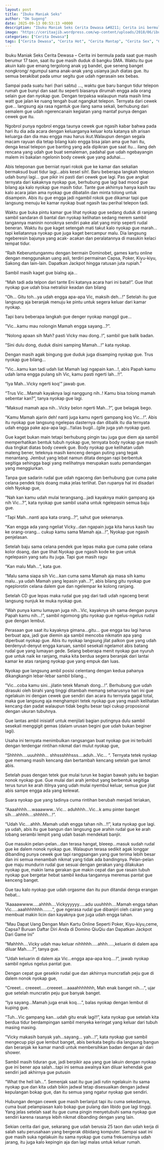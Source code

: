 ```yaml
---
layout: post
title: "Ibuku Maniak Seks"
author: "Om Sugeng"
date: 2025-09-13 00:53:13 +0000
description: "Ibuku Maniak Seks Cerita Dewasa &#8211; Cerita ini bermula pada saat gue masih berumur 17 taon, saat itu gue masih duduk di bangku SMA. Waktu itu gue akuin kalo gue emang tergolong anak yg bandel, gue..."
image: "https://ceritaajib.wordpress.com/wp-content/uploads/2018/06/ibuku-maniak-seks.jpg?w=450&#038;h=582"
categories: ["Cerita Dewasa"]
tags: ["Cerita Dewasa", "Cerita Hot", "Cerita Mantap", "Cerita Sex", "Cinta Hanya Nafsu", "Cinta Terlarang"]
---
```


Ibuku Maniak Seks
Cerita Dewasa &#8211; Cerita ini bermula pada saat gue masih berumur 17 taon, saat itu gue masih duduk di bangku SMA. Waktu itu gue akuin kalo gue emang tergolong anak yg bandel, gue seneng banget nongkrong/ ngumpul sama anak-anak yang usianya jauh diatas gue. Itu semua berakibat pada umur segitu gue udah ngerasain sex bebas.

Sampai pada suatu hari (hari sabtu) …, waktu gue baru bangun tidur telepon rumah gue bunyi dan saat itu seperti biasanya dirumah engga ada orang selain gue dan nyokap gue. Dengan terpaksa walaupun mata masih lima watt gue jalan ke ruang tengah buat ngangkat telepon. Ternyata dari cewek gue… langsung aja rasa ngantuk gue ilang sama sekali, berhubung dari semalem gue udah ngerencanain kegiatan yang mantaf punya dengan cewek gue itu.

Ngobrol punya ngobrol engga taunya cewek gue ngasih kabar bahwa pada hari itu dia ada acara dengan keluarganya keluar kota katanya sih arisan keluarga dan dia mau engga mau harus ikut.Walaupun dengan segala macam rayuan dia tetap bilang kalo engga bisa jalan ama gue hari itu, denga kesal telepon gue banting yang ada dipikran gue saat itu… ilang deh rencana yang udah gue buat semaleman, padahal gue udah ngebayangin malem ini bakalan ngelonin body cewek gue yang aduhai….

Abis teleponan gue berniat nyari rokok gue ke kamar dan sekalian bermaksud buat tidur lagi…abis kesel sih!. Baru beberapa langkah telepon udah bunyi lagi… gue pikir ini pasti dari cewek gue lagi. Pas gue angkat ternyata dari kakaknya nyokap gue, berhubung gue lagi bad mood gue bilang aja kalo nyokap gue masih tidur. Tante gue akhirnya hanya kasih tau kalo acara jalan ama nyokap gue dibatalin dan minta tolong untuk disampein. Abis itu gue engga jadi ngambil rokok gue dikamar tapi gue langsung menuju ke kamar nyokap buat ngasih tau perihal telepon tadi.

Waktu gue buka pintu kamar gue lihat nyokap gue sedang duduk di ranjang sambil sandaran di bantal dan nyokap kelihatan sedang merem sambil tangannya maninin nonoknya sendiri pake alat yang mirip seperti rudal beneran. Waktu itu gue kaget setengah mati takut kalo nyokap gue marah…tapi keliatannya nyokap gue juga kaget bercampur malu. Dia langsung ngeberesin bajunya yang acak- acakan dan peralatannya di masukin kelaci tempat tidur.

“Raih Keberuntunganmu dengan bermain Dominobet, games kartu online dengan menggunakan uang asli, terdiri permainan Capsa, Poker, Kiyu-kiyu, Sakong dan lain-lain. Dapatkan Jackpot hingga ratusan juta rupiah.”

Sambil masih kaget gue bialng aja…

“Mah tadi ada telpon dari tante Eni katanya acara hari ini batal!”. Gue lihat nyokap gue udah bisa netralisir keadan dan bilang

“Oh… Gitu toh…ya udah engga apa-apa Vic, maksih deh…!” Setelah itu gue langsung aja beranjak menuju ke pintu untuk segera keluar dari kamar nyokap.

Tapi baru beberapa langkah gue denger nyokap manggil gue…

”Vic…kamu mau nolongin Mamah engga sayang…?”.

“Nolong apaan sih Mah? pasti Vicky mau dong..!”, sambil gue balik badan.

“Sini dulu dong, duduk disini samping Mamah…!” kata nyokap.

Dengan masih agak bingung gue duduk juga disamping nyokap gue. Trus nyokap gue bilang…

”Vic…kamu kan tadi udah liat Mamah lagi ngapain kan…!, abis Papah kamu udah lama engga pulang sih Vic, kamu pasti ngerti lah…!!”.

“Iya Mah…Vicky ngerti koq’” jawab gue.

“Trus Vic…Mamah kayaknya lagi nanggung nih..! Kamu bisa tolong mamah sebentar kan?”, tanya nyokap gue lagi.

“Maksud mamah apa nih…Vicky belon ngerti Mah…?”, gue belagak bego.

“Kamu Mamah ajarin deh! nanti juga kamu ngerti gampang koq Vic…!”. Abis itu nyokap gue langsung ngelepas dasternya dan dibalik itu dia ternyata udah engga pake apa-apa lagi…!!alias bugil…(gile juga yah nyokap gue).

Gue kaget bukan main tetapi berhubung pingin tau juga gue diem aja sambil memperhatikan bentuk tubuh nyokap gue, ternyata body nyokap gue masih dua tingkat diatas body cewek gue. Body nyokap gue kelihatan udah mateng bener, teteknya masih kenceng dengan puting yang tegak menantang. Jembut yang lebat namun ditata dengan rapi berbentuk segitiga sehingga bagi yang melihatnya merupakan suatu pemandangan yang menggiurkan.

Tanpa gue sadarin rudal gue udah ngaceng dan berhubung gue cuma pake celana pendek tipis doang maka jelas terlihat. Dan rupanya hal ini disadari oleh Nyokap gue,

“Nah kan kamu udah mulai terangsang…jadi kayaknya makin gampang aja nih Vic…?”, kata nyokap gue sambil usaha untuk ngelepasin semua baju gue.

“Tapi Mah…nanti apa kata orang…?”, sahut gue sekenanya.

“Kan engga ada yang ngeliat Vicky…dan ngapain juga kita harus kasih tau ke orang-orang… cukup kamu sama Mamah aja…!”, Nyokap gue ngasih penjelasan.

Setelah baju sama celana pendek gue lepas maka gue cuma pake celana kolor doang, dan gue lihat Nyokap gue ngasih kode ke gue untuk ngelepasin yang satu itu juga. Tapi gue masih ragu

“Kan malu Mah…”, kata gue.

“Malu sama siapa sih Vic…kan cuma sama Mamah aja masa sih kamu malu…ya udah Mamah yang lepasin yah…?”, abis bilang gitu nyokap gue ngeplorotin celana dalem gue dan ngelempar ke kolong ranjang.

Setelah CD gue lepas maka rudal gue yag dari tadi udah ngaceng berat langsung nunjuk ke muka nyokap gue.

“Wah punya kamu lumayan juga nih…Vic, kayaknya sih sama dengan punya Papah kamu nih…!”, sambil ngomong gitu nyokap gue ngelus-ngelus rudal gue dengan lembut.

Perasaan gue saat itu kayaknya gimana…gitu… gue engga tau lagi harus berbuat apa, jadi gue diemin aja sambil mencoba nikmatin apa yang diperbuat nyokap gue. Abis itu nyokap langsung jilat palkon gue yang udah berdenyut-denyut engga karuan, sambil sesekali ngelamot abis batang rudal gue yang lumayan gede. Selang beberapa menit nyokap gue nyuruh gue untuk naik ke ranjang, maka kita berdua segera beranjak dari lantai kamar ke atas ranjang nyokap gue yang empuk dan luas.

Nyokap gue langsung ambil posisi celentang dengan kedua pahanya dikangkangin lebar-lebar sambil bilang..,

”Vic…coba kamu sini…jilatin tetek Mamah dong…!”. Berhubung gue udah dirasuki oleh birahi yang tinggi ditambah memang seharusnya hari ini gue ngelakuin ini dengan cewek gue sendiri dan acara itu ternyata gagal total, maka gue langsung aja menghampiri tetek nyokap gue yang masih kelihatan kencang dan padat walaupun tidak begitu besar tapi cukup proposional dengan ukuran tubuhnya.

Gue lantas ambil inisiatif untuk menjilati bagian putingnya dulu sambil sesekali menggigit gemas (dalam urusan begini gue udah bukan beginer lagi).

Usaha ini ternyata menimbulkan rangsangan buat nyokap gue ini terbukti dengan terdengar rintihan nikmat dari mulut nyokap gue,

“Shhhhh….uuuhhhh… shhssshhhsss….aduh…Vic… “. Ternyata tetek nyokap gue memang masih kencang dan bertambah kencang setelah gue lamot abis.

Setelah puas dengan tetek gue mulai turun ke bagian bawah yaitu ke bagian nonok nyokap gue. Gue mulai dari arah jembut yang berbentuk segitiga terus turun ke arah itilnya yang udah mulai nyembul keluar, semua gue jilat abis sampe engga ada yang kelewat.

Suara nyokap gue yang tadinya cuma rintihan berubah menjadi teriakan,

“Aaaahhhh….waaawww…Vic… aduhhhh…Vic…k amu pinter banget sih….ahhhh….shhhhh…!”.

“Udah Vic….ahhh..Mamah udah engga tahan nih…!!”, kata nyokap gue lagi. ya udah, abis itu gue bangun dan langsung gue arahin rudal gue ke arah lobang serambi lempit yang udah basah mendekati banjir.

Gue masukin pelan-pelan…dan terasa hangat, bleeep…masuk sudah rudal gue ke dalem nonok nyokap gue. Walaupun terasa sedikit agak longgar dibanding punya cewek gue tapi ranggsangan yang gue terima lebih besar dan ini semua menambah nikmat yang tidak ada bandingnya. Pelan-pelan gue maju mundurin rudal gue sesuai dengan gerakan yang dilakukan nyokap gue, makin lama gerakan gue makin cepat dan gue rasain tubuh nyokap gue bergetar hebat sambil kedua tangannya meremas pantat gue kenceng banget.

Gue tau kalo nyokap gue udah orgasme dan itu pun ditandai denga erangan hebat…

”Aaaaawwww…..ahhhh….Vickyyyyyy…..adu uuuhhhh….Mamah engga tahan Vic…..aaahhhhhhh……..”, gue ngerasa rudal gue dibanjiri oleh cairan yang membuat makin licin dan kayaknya gue juga udah engga tahan.

&#8220;Mau Dapat Uang Dengan Main Kartu Online Seperti Poker, Kiyu-kiyu,ceme, Capsa? Buruan Daftar Diri Anda di Domino QiuQiu dan Dapatkan Jackpot Dari Game Ini&#8221;

“Mahhhh….Vicky udah mau keluar nihhhhh…..ahhh…..,keluarin di dalem apa diluar Mah…..?”, tanya gue.

“Udah keluarin di dalem aja Vic…engga apa-apa koq….!”, jawab nyokap sambil ngelus ngelus pantat gue.

Dengan cepat gue gesekin rudal gue dan akhirnya muncratlah peju gue di dalem nonok nyokap gue,

“Creeet… creeeet…..creeeet….aaaahhhhhhh, Mah enak banget nih….”, ujar gue setelah muncratin peju gue banyak banget.

“Iya sayang…Mamah juga enak koq….”, balas nyokap dengan lembut di kuping gue.

“Tuh…Vic gampang kan…udah gitu enak lagi!!”, kata nyokap gue setelah kita berdua tidur berdampingan sambil menyeka keringat yang keluar dari tubuh masing masing.

“Vicky makasih banyak yah…sayang… yah…!”, kata nyokap gue sambil mengecup pipi gue lembut banget, abis berkata begitu dia langsung bangun dan beranjak ke kamar mandi untuk membersihkan badan dengan air dari shower.

Sambil masih tiduran gue, jadi berpikir apa yang gue lakuin dengan nyokap gue ini bener apa salah…tapi ini semua awalnya kan diluar kehendak gue sendiri jadi akhirnya gue putusin

“What the hell lah…”. Semenjak saat itu gue jadi rutin ngelakuin itu sama nyokap gue dan kita udah bikin jadwal tetap disesuaikan dengan jadwal kepulangan bokap gue, dan itu semua yang ngatur nyokap gue sendiri.

Hubungan dengan cewek gue masih berlanjut tapi itu cuma sekedarnya, cuma buat pelampiasan kalo bokap gue pulang dan libido gue lagi tinggi. Yang jelas setelah saat itu gue cuma pingin menyetubuhi sama nyokap gue sendiri karena rasanya lebih nikmat dibanding dengan yang lain.

Sekian cerita dari gue, sekarang gue udah berusia 25 taon dan udah kerja di salah satu perusahaan yang bergerak dibidang komputer. Sampai saat ini gue masih suka ngelakuin itu sama nyokap gue cuma frekuensinya udah jarang, itu juga kalo kepingin aja dan lagi malas untuk keluar rumah.